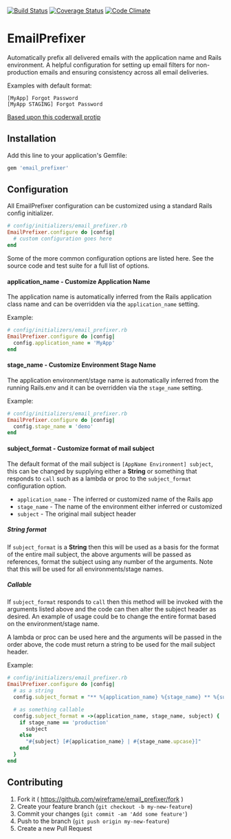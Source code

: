 [![Build Status](https://travis-ci.org/wireframe/email_prefixer.svg?branch=master)](https://travis-ci.org/wireframe/email_prefixer)
[![Coverage Status](https://coveralls.io/repos/wireframe/email_prefixer/badge.png?branch=master)](https://coveralls.io/r/wireframe/email_prefixer?branch=master)
[![Code Climate](https://codeclimate.com/github/wireframe/email_prefixer/badges/gpa.svg)](https://codeclimate.com/github/wireframe/email_prefixer)

# EmailPrefixer
Automatically prefix all delivered emails with the application name
and Rails environment.  A helpful configuration for setting up email
filters for non-production emails and ensuring consistency across
all email deliveries.

Examples with default format:
```
[MyApp] Forgot Password
[MyApp STAGING] Forgot Password
```

[Based upon this coderwall protip](https://coderwall.com/p/qtsxug/prefix-all-emails-with-application-name-and-rails-env)

## Installation

Add this line to your application's Gemfile:

```ruby
gem 'email_prefixer'
```

## Configuration
All EmailPrefixer configuration can be customized using
a standard Rails config initializer.

```ruby
# config/initializers/email_prefixer.rb
EmailPrefixer.configure do |config|
  # custom configuration goes here
end
```

Some of the more common configuration options are listed here.
See the source code and test suite for a full list of options.

#### application_name - Customize Application Name

The application name is automatically inferred from the Rails application class name
and can be overridden via the `application_name` setting.

Example:
```ruby
# config/initializers/email_prefixer.rb
EmailPrefixer.configure do |config|
  config.application_name = 'MyApp'
end
```

#### stage_name - Customize Environment Stage Name

The application environment/stage name is automatically
inferred from the running Rails.env and it can be overridden
via the `stage_name` setting.

Example:
```ruby
# config/initializers/email_prefixer.rb
EmailPrefixer.configure do |config|
  config.stage_name = 'demo'
end
```

#### subject_format - Customize format of mail subject

The default format of the mail subject is `[AppName Environment] subject`, this can be changed by supplying either a **String** or something that responds to `call` such as a lambda or proc to the `subject_format` configuration option.

* `application_name` - The inferred or customized name of the Rails app
* `stage_name` - The name of the environment either inferred or customized
* `subject` - The original mail subject header

##### String format

If `subject_format` is a **String** then this will be used as a basis for the format of the entire mail subject, the above arguments will be passed as references, format the subject using any number of the arguments. Note that this will be used for all environments/stage names.

##### Callable

If `subject_format` responds to `call` then this method will be invoked with the arguments listed above and the code can then alter the subject header as desired. An example of usage could be to change the entire format based on the environment/stage name.

A lambda or proc can be used here and the arguments will be passed in the order above, the code must return a string to be used for the mail subject header.

Example:
```ruby
# config/initializers/email_prefixer.rb
EmailPrefixer.configure do |config|
  # as a string
  config.subject_format = "** %{application_name} %{stage_name} ** %{subject}"

  # as something callable
  config.subject_format = ->(application_name, stage_name, subject) {
    if stage_name == 'production'
      subject
    else
      "#{subject} [#{application_name} | #{stage_name.upcase}]"
    end
  }
end
```


## Contributing

1. Fork it ( https://github.com/wireframe/email_prefixer/fork )
2. Create your feature branch (`git checkout -b my-new-feature`)
3. Commit your changes (`git commit -am 'Add some feature'`)
4. Push to the branch (`git push origin my-new-feature`)
5. Create a new Pull Request
